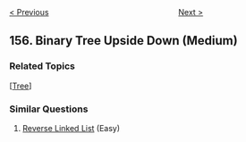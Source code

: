 <!--|This file generated by command(leetcode description); DO NOT EDIT.    |-->
<!--+----------------------------------------------------------------------+-->
<!--|@author    openset <openset.wang@gmail.com>                           |-->
<!--|@link      https://github.com/openset                                 |-->
<!--|@home      https://github.com/openset/leetcode                        |-->
<!--+----------------------------------------------------------------------+-->

[< Previous](https://github.com/openset/leetcode/tree/master/problems/min-stack "Min Stack")
　　　　　　　　　　　　　　　　
[Next >](https://github.com/openset/leetcode/tree/master/problems/read-n-characters-given-read4 "Read N Characters Given Read4")

## 156. Binary Tree Upside Down (Medium)



### Related Topics
  [[Tree](https://github.com/openset/leetcode/tree/master/tag/tree/README.md)]

### Similar Questions
  1. [Reverse Linked List](https://github.com/openset/leetcode/tree/master/problems/reverse-linked-list) (Easy)
